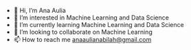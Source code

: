 - 👋 Hi, I’m Ana Aulia
- 👀 I’m interested in Machine Learning and Data Science
- 🌱 I’m currently learning Machine Learning and Data Science
- 💞️ I’m looking to collaborate on Machine Learning
- 📫 How to reach me anaaulianabilah@gmail.com

